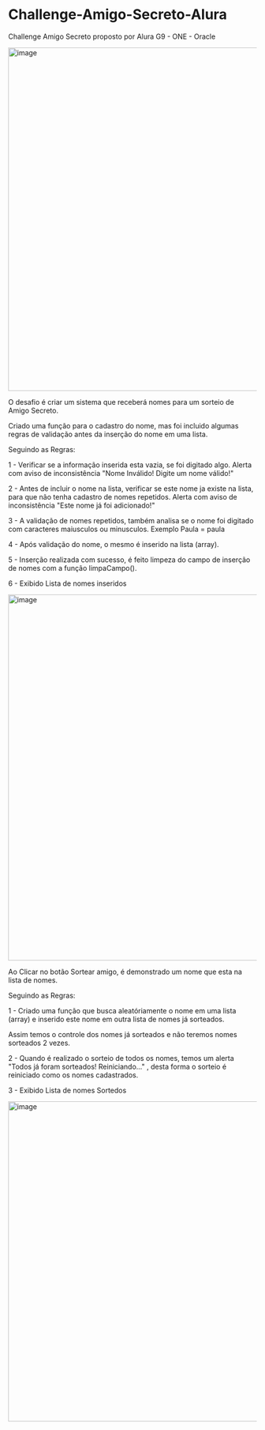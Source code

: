 # Challenge-Amigo-Secreto-Alura
Challenge Amigo Secreto proposto por Alura G9 - ONE - Oracle

<img width="856" height="695" alt="image" src="https://github.com/user-attachments/assets/00cdafc9-004c-4cfc-918a-d004b02789d5" />

O desafio é criar um sistema que receberá nomes para um sorteio de Amigo Secreto.

Criado uma função para o cadastro do nome, mas foi incluido algumas regras de validação antes da inserção do nome em uma lista.

Seguindo as Regras:

1 - Verificar se a informação inserida esta vazia, se foi digitado algo. Alerta com aviso de inconsistência "Nome Inválido!  Digite um nome válido!"

2 - Antes de incluir o nome na lista, verificar se este nome ja existe na lista, para que não tenha cadastro de nomes repetidos. Alerta com aviso de inconsistência  "Este nome já foi adicionado!"

3 - A validação de nomes repetidos, também analisa se o nome foi digitado com caracteres maiusculos ou minusculos. Exemplo Paula = paula

4 - Após validação do nome, o mesmo é inserido na lista (array).

5 - Inserção realizada com sucesso, é feito limpeza do campo de inserção de nomes com a função limpaCampo().

6 - Exibido Lista de nomes inseridos

<img width="786" height="741" alt="image" src="https://github.com/user-attachments/assets/f8cb8ac3-fde5-4b07-bfb3-3392f06e3dfe" />


Ao Clicar no botão Sortear amigo, é demonstrado um nome que esta na lista de nomes.

Seguindo as Regras:

1 - Criado uma função que busca aleatóriamente o nome em uma lista (array) e inserido este nome em outra lista de nomes já sorteados.

Assim temos o controle dos nomes já sorteados e não teremos nomes sorteados 2 vezes.

2 - Quando é realizado o sorteio de todos os nomes, temos um alerta "Todos já foram sorteados! Reiniciando..." , desta forma o sorteio é reiniciado como os nomes cadastrados.

3 - Exibido Lista de nomes Sortedos


<img width="724" height="648" alt="image" src="https://github.com/user-attachments/assets/78d18835-84a8-4a9e-892e-5a1ef05cdf87" />

